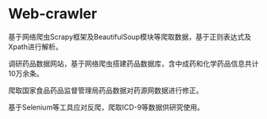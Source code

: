 # Web-crawler
基于网络爬虫Scrapy框架及BeautifulSoup模块等爬取数据，基于正则表达式及Xpath进行解析。

调研药品数据网站，基于网络爬虫搭建药品数据库，含中成药和化学药品信息共计10万余条。

爬取国家食品药品监督管理局药品数据对药源网数据进行修正。

基于Selenium等工具应对反爬，爬取ICD-9等数据供研究使用。

